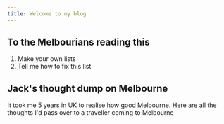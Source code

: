 ```yaml
---
title: Welcome to my blog
---
```



## To the Melbourians reading this 								
1. Make your own lists							
2. Tell me how to fix this list							
								
## Jack's thought dump on Melbourne								
It took me 5 years in UK to realise how good Melbourne. Here are all the  thoughts I'd pass over to a traveller coming to Melbourne							
